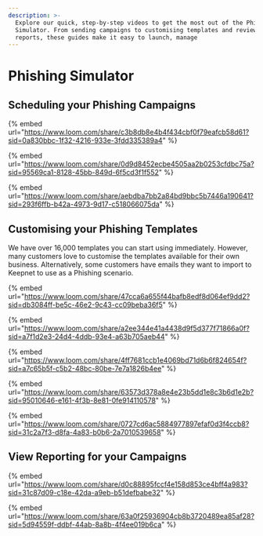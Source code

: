 ```yaml
---
description: >-
  Explore our quick, step-by-step videos to get the most out of the Phishing
  Simulator. From sending campaigns to customising templates and reviewing
  reports, these guides make it easy to launch, manage
---
```


# Phishing Simulator

## Scheduling your Phishing Campaigns

{% embed url="https://www.loom.com/share/c3b8db8e4b4f434cbf0f79eafcb58d61?sid=0a830bbc-1f32-4216-933e-3fdd335389a4" %}

{% embed url="https://www.loom.com/share/0d9d8452ecbe4505aa2b0253cfdbc75a?sid=95569ca1-8128-45bb-849d-6f5cd3f1f552" %}

{% embed url="https://www.loom.com/share/aebdba7bb2a84bd9bbc5b7446a190641?sid=293f6ffb-b42a-4973-9d17-c518066075da" %}

## Customising your Phishing Templates

We have over 16,000 templates you can start using immediately. However, many customers love to customise the templates available for their own business. Alternatively, some customers have emails they want to import to Keepnet to use as a Phishing scenario.

{% embed url="https://www.loom.com/share/47cca6a655f44bafb8edf8d064ef9dd2?sid=db3084ff-be5c-46e2-9c43-cc09beba36f5" %}

{% embed url="https://www.loom.com/share/a2ee344e41a4438d9f5d377f71866a0f?sid=a7f1d2e3-24d4-4ddb-93e4-a63b705aeb44" %}

{% embed url="https://www.loom.com/share/4ff7681ccb1e4069bd71d6b6f824654f?sid=a7c65b5f-c5b2-48bc-80be-7e7a1826b4ee" %}

{% embed url="https://www.loom.com/share/63573d378a8e4e23b5dd1e8c3b6d1e2b?sid=95010646-e161-4f3b-8e81-0fe914110578" %}

{% embed url="https://www.loom.com/share/0727cd6ac5884977897efaf0d3f4ccb8?sid=31c2a7f3-d8fa-4a83-b0b6-2a7010539658" %}

## View Reporting for your Campaigns

{% embed url="https://www.loom.com/share/d0c88895fccf4e158d853ce4bff4a983?sid=31c87d09-c18e-42da-a9eb-b51defbabe32" %}

{% embed url="https://www.loom.com/share/63a0f25936904cb8b3720489ea85af28?sid=5d94559f-ddbf-44ab-8a8b-4f4ee019b6ca" %}
